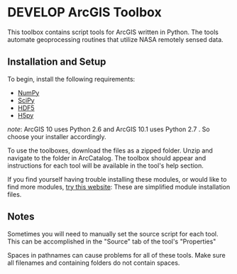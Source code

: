 DEVELOP ArcGIS Toolbox
======================

This toolbox contains script tools for ArcGIS written in Python. The tools automate geoprocessing routines that utilize NASA remotely sensed data.



Installation and Setup
----------------------

To begin, install the following requirements:

 * [NumPy](http://sourceforge.net/projects/numpy/files/NumPy/)
 * [SciPy](http://sourceforge.net/projects/scipy/files/scipy/)
 * [HDF5](http://www.hdfgroup.org/HDF5/release/obtain5.html)
 * [H5py](http://code.google.com/p/h5py/)

*note*: ArcGIS 10 uses Python 2.6 and ArcGIS 10.1 uses Python 2.7 . So choose your installer accordingly.

To use the toolboxes, download the files as a zipped folder. Unzip and navigate to the folder in ArcCatalog. The toolbox should appear and instructions for each tool will be available in the tool's help section.

If you find yourself having trouble installing these modules, or would like to find more modules, [try this website](http://www.lfd.uci.edu/~gohlke/pythonlibs/): 
These are simplified module installation files.

Notes
-------------
Sometimes you will need to manually set the source script for each tool. This can be accomplished in the "Source" tab of the tool's "Properties"

Spaces in pathnames can cause problems for all of these tools. Make sure all filenames and containing folders do not contain spaces.
